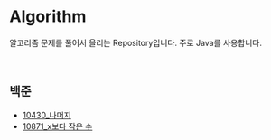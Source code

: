 # Algorithm

알고리즘 문제를 풀어서 올리는 Repository입니다. 주로 Java를 사용합니다.

</br>

## 백준

* [10430_나머지](https://github.com/hyek0226/Algorithm/blob/master/BackJoon/10430%20-%20%EB%82%98%EB%A8%B8%EC%A7%80/10430%20-%20%EB%82%98%EB%A8%B8%EC%A7%80.md)
* [10871_x보다 작은 수](https://github.com/hyek0226/Algorithm/blob/master/BackJoon/10871_x%EB%B3%B4%EB%8B%A4%20%EC%9E%91%EC%9D%80%EC%88%98/Main.java)
